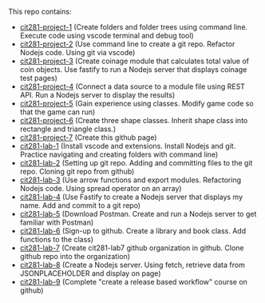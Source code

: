 This repo contains:

- [cit281-project-1](https://srutherhub.github.io/cit281-project-1/) (Create folders and folder trees using command line. Execute code using vscode terminal and debug tool)
- [cit281-project-2](https://srutherhub.github.io/cit281-project-2/) (Use command line to create a git repo. Refactor Nodejs code. Using git via vscode)
- [cit281-project-3](https://srutherhub.github.io/cit281-project-3/) (Create coinage module that calculates total value of coin objects. Use fastify to run a Nodejs server that displays coinage test pages)
- [cit281-project-4](https://srutherhub.github.io/cit281-project-4/) (Connect a data source to a module file using REST API. Run a Nodejs server to display the results)
- [cit281-project-5](https://srutherhub.github.io/cit281-project-5/) (Gain experience using classes. Modify game code so that the game can run)
- [cit281-project-6](https://srutherhub.github.io/cit281-project-6/) (Create three shape classes. Inherit shape class into rectangle and triangle class.)
- [cit281-project-7](https://srutherhub.github.io/cit281-project-7/) (Create this github page)
- [cit281-lab-1](https://srutherhub.github.io/cit281-lab-1/) (Install vscode and extensions. Install Nodejs and git. Practice navigating and creating folders with command line)
- [cit281-lab-2](https://srutherhub.github.io/cit281-lab-2/) (Setting up git repo. Adding and committing files to the git repo. Cloning git repo from github)
- [cit281-lab-3](https://srutherhub.github.io/cit281-lab-3/) (Use arrow functions and export modules. Refactoring Nodejs code. Using spread operator on an array)
- [cit281-lab-4](https://srutherhub.github.io/cit281-lab-4/) (Use Fastify to create a Nodejs server that displays my name. Add and commit to a git repo)
- [cit281-lab-5](https://srutherhub.github.io/cit281-lab-5/) (Download Postman. Create and run a Nodejs server to get familiar with Postman)
- [cit281-lab-6](https://srutherhub.github.io/cit281-lab-6/) (Sign-up to github. Create a library and book class. Add functions to the class)
- [cit281-lab-7](https://srutherhub.github.io/cit281-lab-7/) (Create cit281-lab7 github organization in github. Clone github repo into the organization)
- [cit281-lab-8](https://srutherhub.github.io/cit281-lab-8/) (Create a Nodejs server. Using fetch, retrieve data from JSONPLACEHOLDER and display on page)
- [cit281-lab-9](https://srutherhub.github.io/cit281-lab-9/) (Complete "create a release based workflow" course on github)

